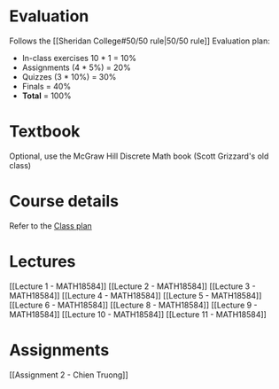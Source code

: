 # Evaluation
Follows the [[Sheridan College#50/50 rule|50/50 rule]]
Evaluation plan:
- In-class exercises 10 * 1 = 10%
- Assignments (4 * 5%) = 20%
- Quizzes (3 * 10%) = 30%
- Finals = 40%
- **Total** = 100%
# Textbook
Optional, use the McGraw Hill Discrete Math book (Scott Grizzard's old class)
# Course details
Refer to the <a href="https://slate.sheridancollege.ca/d2l/le/content/1136444/viewContent/14766729/View">Class plan</a>
# Lectures
[[Lecture 1 - MATH18584]]
[[Lecture 2 - MATH18584]]
[[Lecture 3 - MATH18584]]
[[Lecture 4 - MATH18584]]
[[Lecture 5 - MATH18584]]
[[Lecture 6 - MATH18584]]
[[Lecture 8 - MATH18584]]
[[Lecture 9 - MATH18584]]
[[Lecture 10 - MATH18584]]
[[Lecture 11 - MATH18584]]

# Assignments
[[Assignment 2 - Chien Truong]]
